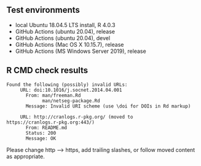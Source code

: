 ## Test environments

- local Ubuntu 18.04.5 LTS install, R 4.0.3
- GitHub Actions (ubuntu 20.04), release
- GitHub Actions (ubuntu 20.04), devel
- GitHub Actions (Mac OS X 10.15.7), release
- GitHub Actions (MS Windows Server 2019), release


## R CMD check results

```
Found the following (possibly) invalid URLs:
     URL: doi:10.1016/j.socnet.2014.04.001
       From: man/freeman.Rd
             man/netseg-package.Rd
       Message: Invalid URI scheme (use \doi for DOIs in Rd markup)
```

```
     URL: http://cranlogs.r-pkg.org/ (moved to
https://cranlogs.r-pkg.org:443/)
       From: README.md
       Status: 200
       Message: OK
```

Please change http --> https, add trailing slashes, or follow moved
content as appropriate.
